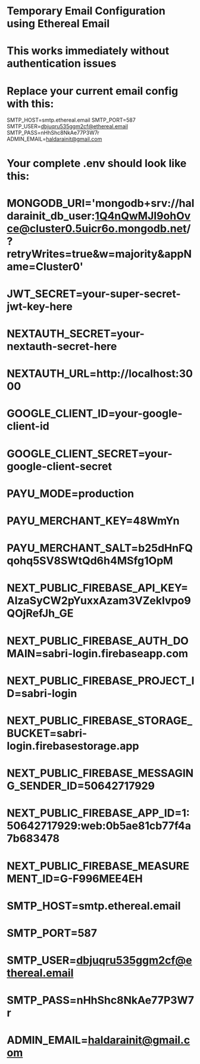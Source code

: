 # Temporary Email Configuration using Ethereal Email
# This works immediately without authentication issues

# Replace your current email config with this:
SMTP_HOST=smtp.ethereal.email
SMTP_PORT=587
SMTP_USER=dbjuqru535ggm2cf@ethereal.email
SMTP_PASS=nHhShc8NkAe77P3W7r
ADMIN_EMAIL=haldarainit@gmail.com

# Your complete .env should look like this:
# MONGODB_URI='mongodb+srv://haldarainit_db_user:1Q4nQwMJI9ohOvce@cluster0.5uicr6o.mongodb.net/?retryWrites=true&w=majority&appName=Cluster0'
# JWT_SECRET=your-super-secret-jwt-key-here
# NEXTAUTH_SECRET=your-nextauth-secret-here
# NEXTAUTH_URL=http://localhost:3000
# GOOGLE_CLIENT_ID=your-google-client-id
# GOOGLE_CLIENT_SECRET=your-google-client-secret
# PAYU_MODE=production
# PAYU_MERCHANT_KEY=48WmYn
# PAYU_MERCHANT_SALT=b25dHnFQqohq5SV8SWtQd6h4MSfg1OpM
# NEXT_PUBLIC_FIREBASE_API_KEY=AIzaSyCW2pYuxxAzam3VZekIvpo9QOjRefJh_GE
# NEXT_PUBLIC_FIREBASE_AUTH_DOMAIN=sabri-login.firebaseapp.com
# NEXT_PUBLIC_FIREBASE_PROJECT_ID=sabri-login
# NEXT_PUBLIC_FIREBASE_STORAGE_BUCKET=sabri-login.firebasestorage.app
# NEXT_PUBLIC_FIREBASE_MESSAGING_SENDER_ID=50642717929
# NEXT_PUBLIC_FIREBASE_APP_ID=1:50642717929:web:0b5ae81cb77f4a7b683478
# NEXT_PUBLIC_FIREBASE_MEASUREMENT_ID=G-F996MEE4EH
# SMTP_HOST=smtp.ethereal.email
# SMTP_PORT=587
# SMTP_USER=dbjuqru535ggm2cf@ethereal.email
# SMTP_PASS=nHhShc8NkAe77P3W7r
# ADMIN_EMAIL=haldarainit@gmail.com
